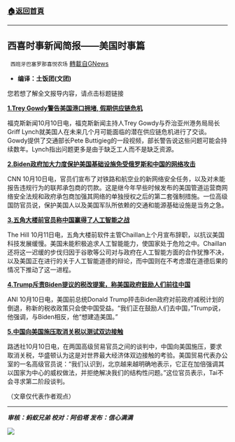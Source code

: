 ###  [:house:返回首頁](https://github.com/ourhimalayas/txt)
---


## 西喜时事新闻简报——美国时事篇
` 西班牙巴塞罗那喜悦农场` [轉載自GNews](https://gnews.org/zh-hans/1589571/)

- **编译：土饭团(文团)**


您若想了解全文报导内容，请点击标题链接

**[1.Trey Gowdy警告美国港口拥堵, 假期供应链危机](http://%28https://www.foxnews.com/media/trey-gowdy-warns-us-port-congestion-supply-chain-crisis)**

福克斯新闻10月10日电，福克斯新闻主持人Trey Gowdy与乔治亚州港务局局长Griff Lynch就美国人在未来几个月可能面临的潜在供应链危机进行了交谈。Gowdy提供了交通部长Pete Buttigieg的一段视频，部长警告说这些问题可能会持续数年。Lynch指出问题更多是由于缺乏工人而不是缺乏资源。

**[2.Biden政府加大力度保护美国基础设施免受俄罗斯和中国的网络攻击](http://%28https://www.cnn.com/2021/10/10/politics/biden-secure-infrastructure-cyberattacks/index.html%29)**

CNN 10月10日电，官员们宣布了对铁路和航空业的新网络安全任务，以及对未能报告违规行为的联邦承包商的罚款。这是继今年早些时候发布的美国管道运营商网络安全法规和政府承包商加强其网络的单独授权之后的第二套强制措施。一位高级国防官员说，保护美国人以及美国军队所依赖的交通和能源基础设施是当务之急。

**[3.五角大楼前官员称中国赢得了人工智能之战](http://%28https://thehill.com/policy/cybersecurity/576213-former-pentagon-official-says-china-has-won-artificial-intelligence%29)**

The Hill 10月11日电，五角大楼前软件主管Chaillan上个月宣布辞职，以抗议美国科技发展缓慢。美国未能积极追求人工智能能力，使国家处于危险之中。Chaillan还将这一迟缓的步伐归因于谷歌等公司对与政府在人工智能方面的合作犹豫不决，以及美国正在进行的关于人工智能道德的辩论，而中国则在不考虑潜在道德后果的情况下推动了这一进程。

**[4.Trump斥责Biden提议的税改提案，称美国政府鼓励人们前往中国](http://%28https://www.aninews.in/news/world/us/trump-chides-bidens-proposed-tax-changes-says-us-administration-incentivising-people-to-go-to-china20211010081452/%29)**

ANI 10月10日电，美国前总统Donald Trump抨击Biden政府对前政府减税计划的倒退，称新的税收政策只会使中国受益。“我们正在鼓励人们去中国，”Trump说，他强调，与Biden相反，他“想建造美国。”

**[5.中国向美国施压取消关税以测试双边接触](http://%28https://www.reuters.com/business/us-trade-chief-talks-chinese-counterpart-test-bilateral-engagement-2021-10-09/%29)**

路透社10月10日电，在两国高级贸易官员之间的谈判中，中国向美国施压，要求取消关税，华盛顿认为这是对世界最大经济体双边接触的考验。美国贸易代表办公室的一名高级官员说：“我们认识到，北京越来越明确地表示，它正在加倍强调其以国家为中心的威权做法，并拒绝解决我们的结构性问题。”这位官员表示，Tai不会寻求第二阶段谈判。

（文章仅代表作者观点）

* * *

***审核：蚂蚁兄弟
校对：阿伯塔
发布：信心满满***

![](https://assets.gnews.org/wp-content/uploads/2021/10/GNEWS_CH.-1-1.jpeg)
